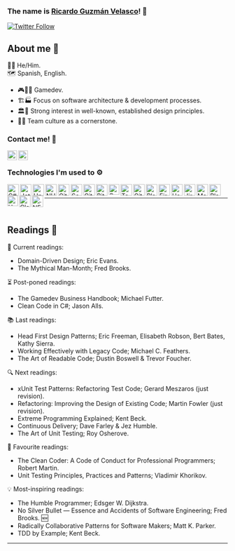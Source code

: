 <!-- Template by codeSTACKr. Watch out! https://github.com/codeSTACKr/codeSTACKr -->
### The name is [Ricardo Guzmán Velasco][linkedin]! 👋

[![Twitter Follow](https://img.shields.io/twitter/follow/rgvgamedev?color=1DA1F2&logo=twitter&style=for-the-badge)](https://twitter.com/intent/follow?original_referer=https%3A%2F%2Fgithub.com%2Frgvgamedev&screen_name=RGVgamedev)

## About me 👤

🏳️‍🌈 He/Him.  
🗺 Spanish, English.

- 🎮👨‍💻 Gamedev.  
- 🏗️🏭 Focus on software architecture & development processes.  
- 🏛️🗼 Strong interest in well-known, established design principles.  
- 👥🤝 Team culture as a cornerstone.

### Contact me! 📧
[<img align="left" alt="codeSTACKr | Twitter" width="22px" src="https://cdn.jsdelivr.net/npm/simple-icons@v3/icons/twitter.svg" />][twitter]
[<img align="left" alt="codeSTACKr | LinkedIn" width="22px" src="https://cdn.jsdelivr.net/npm/simple-icons@v3/icons/linkedin.svg" />][linkedin]

[twitter]: https://twitter.com/RGVgamedev
[linkedin]: https://linkedin.com/in/r-g-v

<br />

### Technologies I'm used to ⚙

<img align="left" alt="C#" width="26px" src="https://www.freeiconspng.com/uploads/c-logo-icon-18.png" />
<img align="left" alt="Jetbrains Rider" width="26px" src="https://resources.jetbrains.com/storage/products/rider/img/meta/rider_logo_300x300.png" />
<img align="left" alt="Unity" width="26px" src="https://cdn.worldvectorlogo.com/logos/unity-69.svg" />
<img align="left" alt="NUnit" width="26px" src="https://avatars.githubusercontent.com/u/2678858?s=280&v=4" />
<img align="left" alt="Git" width="26px" src="https://iconape.com/wp-content/png_logo_vector/git-icon.png" />
<img align="left" alt="SourceTree" width="26px" src="https://progsoft.net/images/sourcetree-icon-61d5ac298896aa69ee5840f8e8344b79aa74102b.png" />
<img align="left" alt="GitHub" width="26px" src="https://upload.wikimedia.org/wikipedia/commons/thumb/9/91/Octicons-mark-github.svg/2048px-Octicons-mark-github.svg.png" />
<img align="left" alt="BitBucket" width="26px" src="https://upload.wikimedia.org/wikipedia/commons/thumb/0/0e/Bitbucket-blue-logomark-only.svg/1200px-Bitbucket-blue-logomark-only.svg.png" />
<img align="left" alt="Pull Request" width="24px" src="https://upload.wikimedia.org/wikipedia/commons/thumb/8/87/Octicons-git-pull-request.svg/1200px-Octicons-git-pull-request.svg.png" />
<img align="left" alt="TeamCity" width="26px" src="https://upload.wikimedia.org/wikipedia/commons/8/8e/TeamCity_Icon.png" />
<img align="left" alt="GitHub Actions" width="26px" src="https://avatars.githubusercontent.com/u/44036562?s=280&v=4" />
<img align="left" alt="Playfab" width="26px" src="https://www.nuget.org/profiles/PlayFab/avatar?imageSize=512" />
<img align="left" alt="Firebase" width="26px" src="https://img.icons8.com/color/452/firebase.png" />
<img align="left" alt="Hack&Plan" width="26px" src="https://bricebelkadi.gallerycdn.vsassets.io/extensions/bricebelkadi/hacknplan/1.0.2/1606670551381/Microsoft.VisualStudio.Services.Icons.Default" />
<img align="left" alt="Jira" width="26px" src="https://user-images.githubusercontent.com/11347395/130452913-93ffb477-ca80-4965-b271-6409303f9fd3.png" />
<img align="left" alt="MarkDown" width="26px" src="https://user-images.githubusercontent.com/11347395/130453553-322c1932-e148-461e-b62f-c103f564b9b5.png" />
<img align="left" alt="PlantUML" width="26px" src="https://plugins.jetbrains.com/files/7017/122599/icon/pluginIcon.svg" />
<img align="left" alt="UML" width="24px" src="https://joanpaon.files.wordpress.com/2013/05/uml-symbol.gif" />
<img align="left" alt="CleanCode" width="26px" src="https://lh3.googleusercontent.com/proxy/NVPGQwt449jFJHNvaa3ngNsXWRCXx23PCZkiyqiqRHFT3PyVSv2I__1GeH2yP-cMtaiZIvCJWRspwTAZ4_kOszMAf4Ucyw" />
<img align="left" alt=".NET Foundation" width="26px" src="https://upload.wikimedia.org/wikipedia/commons/thumb/e/e3/.NET_Foundation_Logo.svg/2048px-.NET_Foundation_Logo.svg.png" />

<br />

---

<br />

## Readings 👀

📖 Current readings:
- Domain-Driven Design; Eric Evans.
- The Mythical Man-Month; Fred Brooks.

⏳ Post-poned readings:
- The Gamedev Business Handbook; Michael Futter.
- Clean Code in C#; Jason Alls. 

📚 Last readings:
- Head First Design Patterns; Eric Freeman, Elisabeth Robson, Bert Bates, Kathy Sierra.
- Working Effectively with Legacy Code; Michael C. Feathers.
- The Art of Readable Code; Dustin Boswell & Trevor Foucher.

🔍 Next readings:
- xUnit Test Patterns: Refactoring Test Code; Gerard Meszaros (just revision).
- Refactoring: Improving the Design of Existing Code; Martin Fowler (just revision).
- Extreme Programming Explained; Kent Beck.
- Continuous Delivery; Dave Farley & Jez Humble.
- The Art of Unit Testing; Roy Osherove. 

💎 Favourite readings:
- The Clean Coder: A Code of Conduct for Professional Programmers; Robert Martin.
- Unit Testing Principles, Practices and Patterns; Vladimir Khorikov.

💡 Most-inspiring readings:
- The Humble Programmer; Edsger W. Dijkstra.
- No Silver Bullet — Essence and Accidents of Software Engineering; Fred Brooks. 🆕
- Radically Collaborative Patterns for Software Makers; Matt K. Parker.
- TDD by Example; Kent Beck.


---

<br />
